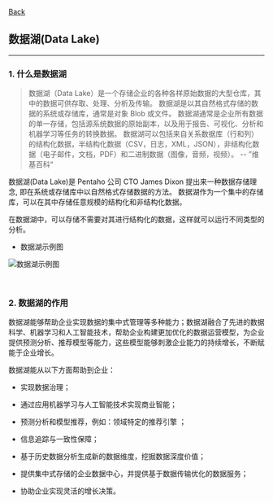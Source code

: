 [Back](README.md)

## 数据湖(Data Lake)

<hr>

### 1. 什么是数据湖

> 数据湖（Data Lake）是一个存储企业的各种各样原始数据的大型仓库，其中的数据可供存取、处理、分析及传输。
> 数据湖是以其自然格式存储的数据的系统或存储库，通常是对象 Blob 或文件。
> 数据湖通常是企业所有数据的单一存储，包括源系统数据的原始副本，以及用于报告、可视化、分析和机器学习等任务的转换数据。
> 数据湖可以包括来自关系数据库（行和列）的结构化数据，半结构化数据（CSV，日志，XML，JSON），非结构化数据（电子邮件，文档，PDF）和二进制数据（图像，音频，视频）。
> -- ”维基百科“

数据湖(Data Lake)是 Pentaho 公司 CTO James Dixon 提出来一种数据存储理念, 即在系统或存储库中以自然格式存储数据的方法。
数据湖作为一个集中的存储库，可以在其中存储任意规模的结构化和非结构化数据。

在数据湖中，可以存储不需要对其进行结构化的数据，这样就可以运行不同类型的分析。

- 数据湖示例图

![数据湖示例图](https://mmbiz.qpic.cn/mmbiz_png/tTxx79AMjpFYg2GSH9KbUDm1u2kAW7S9B2b4tPUCWRvicSZtXVxNOPiaNoQTRoiaqPY9SdeWiaRrgL1dMWaa1mgUicw/640?wx_fmt=png&wxfrom=5&wx_lazy=1&wx_co=1)

&nbsp;

### 2. 数据湖的作用

数据湖能够帮助企业实现数据的集中式管理等多种能力；数据湖融合了先进的数据科学、机器学习和人工智能技术，帮助企业构建更加优化的数据运营模型，为企业提供预测分析、推荐模型等能力，这些模型能够刺激企业能力的持续增长，不断赋能于企业增长。

数据湖能从以下方面帮助到企业：

- 实现数据治理；

- 通过应用机器学习与人工智能技术实现商业智能；

- 预测分析和模型推荐，例如：领域特定的推荐引擎 ；

- 信息追踪与一致性保障；

- 基于历史数据分析生成新的数据维度，挖掘数据深度价值；

- 提供集中式存储的企业数据中心，并提供基于数据传输优化的数据服务；

- 协助企业实现灵活的增长决策。
